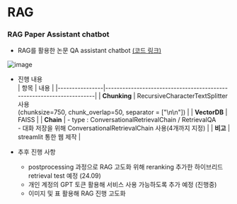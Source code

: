 # RAG

### RAG Paper Assistant chatbot
- RAG를 활용한 논문 QA assistant chatbot [(코드 링크)](demo/chatbot/RAG_paper_assistant_chatbot.ipynb)

![image](https://github.com/user-attachments/assets/7528bca6-204b-4def-8fcd-46601e2ed78b)

- 진행 내용  
  | 항목           | 내용                                                                 |
  |----------------|----------------------------------------------------------------------|
  | **Chunking**   | RecursiveCharacterTextSplitter 사용 <br>(chunksize=750, chunk_overlap=50, separator = ["\n\n"]) |
  | **VectorDB**   | FAISS                                                                |
  | **Chain**      | - type : ConversationalRetrievalChain / RetrievalQA<br>- 대화 저장을 위해 ConversationalRetrievalChain 사용(4개까지 지정) |
  | **비고**       | streamlit 통한 웹 제작                                                |


- 추후 진행 사항
  - postprocessing 과정으로 RAG 고도화 위해 reranking 추가한 하이브리드 retrieval test 예정 (24.09)
  - 개인 계정의 GPT 토큰 활용해 서비스 사용 가능하도록 추가 예정 (진행중)
  - 이미지 및 표 활용해 RAG 진행 고도화
  
